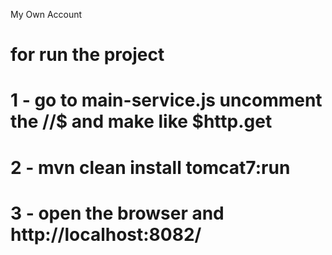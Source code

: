 My Own Account

# for run the project
# 1 - go to main-service.js uncomment the //$ and make like  $http.get
# 2 - mvn clean install tomcat7:run
# 3 - open the browser and http://localhost:8082/